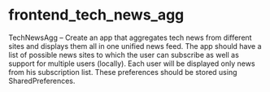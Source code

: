 # frontend_tech_news_agg

TechNewsAgg – Create an app that aggregates tech news from different sites and
displays them all in one unified news feed. The app should have a list of possible news
sites to which the user can subscribe as well as support for multiple users (locally). Each
user will be displayed only news from his subscription list. These preferences should be
stored using SharedPreferences.
